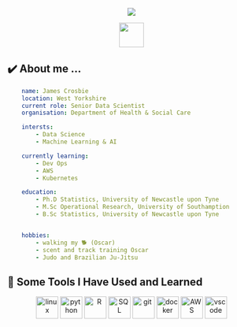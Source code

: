 <p align="center">
  <img src="https://capsule-render.vercel.app/api?text=Hello, I'm James&type=wave&color=auto&height=300&section=header&text=capsule%20render&fontSize=90"/>
</p>

<p align="center">
    <a href="http://uk.linkedin.com/in/jamescrosbie">
        <img height="50" src="https://cdn2.iconfinder.com/data/icons/social-media-applications/64/social_media_applications_14-linkedin-128.png"/>
  </a>
</p>


<h2> ✔️ About me ...</h2>

```yaml
    name: James Crosbie
    location: West Yorkshire
    current role: Senior Data Scientist
    organisation: Department of Health & Social Care

    intersts:
        - Data Science
        - Machine Learning & AI

    currently learning:
        - Dev Ops
        - AWS
        - Kubernetes

    education:
        - Ph.D Statistics, University of Newcastle upon Tyne
        - M.Sc Operational Research, University of Southamption
        - B.Sc Statistics, University of Newcastle upon Tyne


    hobbies:
        - walking my 🐕 (Oscar)
        - scent and track training Oscar
        - Judo and Brazilian Ju-Jitsu

```


<h2> 🚀 Some Tools I Have Used and Learned</h2>
<p align="center">
<img src="https://cdn3.iconfinder.com/data/icons/logos-brands-3/24/logo_brand_brands_logos_linux-128.png" alt="linux" width="45" height="45"/>
<img src="https://cdn3.iconfinder.com/data/icons/logos-and-brands-adobe/512/267_Python-128.png" alt="python" width="45" height="45"/>
<img src="https://cdn3.iconfinder.com/data/icons/logos-and-brands-adobe/512/285_R_Project-128.png" alt="R" width="45" height="45"/>
<img src="https://cdn1.iconfinder.com/data/icons/customicondesign-office-shadow/128/Sql-runner.png" alt="SQL" width="45" height="45"/>
<img src="https://cdn3.iconfinder.com/data/icons/social-media-2169/24/social_media_social_media_logo_git-128.png" alt="git" width="45" height="45"/>
<img src="https://cdn4.iconfinder.com/data/icons/logos-and-brands/512/97_Docker_logo_logos-128.png" alt="docker" width="45" height="45"/>
<img src="https://cdn2.iconfinder.com/data/icons/amazon-aws-stencils/100/Non-Service_Specific_copy__AWS_Cloud-128.png" alt="AWS" width="45" height="45"/>
<img src="https://cdn.jsdelivr.net/gh/devicons/devicon/icons/vscode/vscode-original.svg" alt="vscode" width="45" height="45"/>


